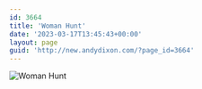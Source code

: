 ```yaml
---
id: 3664
title: 'Woman Hunt'
date: '2023-03-17T13:45:43+00:00'
layout: page
guid: 'http://new.andydixon.com/?page_id=3664'
---
```


![Woman Hunt](https://i0.wp.com/assets.g8x2.ldn.idrivee2-23.com/posters/Woman%20Hunt%2001.jpg?w=1200&ssl=1 "Woman Hunt")
